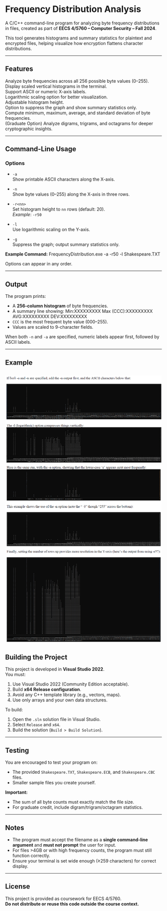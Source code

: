 # Frequency Distribution Analysis

A C/C++ command-line program for analyzing byte frequency distributions in files, created as part of **EECS 4/5760 – Computer Security – Fall 2024**.

This tool generates histograms and summary statistics for plaintext and encrypted files, helping visualize how encryption flattens character distributions.

---

## Features

Analyze byte frequencies across all 256 possible byte values (0–255).  
Display scaled vertical histograms in the terminal.  
Support ASCII or numeric X-axis labels.  
Logarithmic scaling option for better visualization.  
Adjustable histogram height.  
Option to suppress the graph and show summary statistics only.  
Compute minimum, maximum, average, and standard deviation of byte frequencies.  
(Graduate Option) Analyze digrams, trigrams, and octagrams for deeper cryptographic insights.

---

## Command-Line Usage


### Options

- `-a`  
  Show printable ASCII characters along the X-axis.

- `-n`  
  Show byte values (0–255) along the X-axis in three rows.

- `-r<nn>`  
  Set histogram height to `nn` rows (default: 20).  
  *Example*: `-r50`

- `-l`  
  Use logarithmic scaling on the Y-axis.

- `-g`  
  Suppress the graph; output summary statistics only.
  
**Example Command:**
FrequencyDistribution.exe -a -r50 -l Shakespeare.TXT

Options can appear in any order.

---

## Output

The program prints:
- A **256-column histogram** of byte frequencies.
- A summary line showing: Min:XXXXXXXXX Max (CCC):XXXXXXXXX AVG:XXXXXXXXX DEV:XXXXXXXXX
- `CCC` is the most frequent byte value (000–255).
- Values are scaled to 9-character fields.

When both `-n` and `-a` are specified, numeric labels appear first, followed by ASCII labels.

---

## Example
![](https://github.com/SakshiD16/Frequency-Analysis-in-Cryptography/blob/main/docs/Screenshot%202025-06-28%20133734.png)
![](https://github.com/SakshiD16/Frequency-Analysis-in-Cryptography/blob/main/docs/Screenshot%202025-06-28%20133710.png)
![](https://github.com/SakshiD16/Frequency-Analysis-in-Cryptography/blob/main/final.png)
---

## Building the Project

This project is developed in **Visual Studio 2022**.  
You must:

1. Use Visual Studio 2022 (Community Edition acceptable).
2. Build **x64 Release configuration**.
3. Avoid any C++ template library (e.g., vectors, maps).
4. Use only arrays and your own data structures.

To build:

1. Open the `.sln` solution file in Visual Studio.
2. Select `Release` and `x64`.
3. Build the solution (`Build > Build Solution`).

---

## Testing

You are encouraged to test your program on:
- The provided `Shakespeare.TXT`, `Shakespeare.ECB`, and `Shakespeare.CBC` files.
- Smaller sample files you create yourself.

**Important:**
- The sum of all byte counts must exactly match the file size.
- For graduate credit, include digram/trigram/octagram statistics.

---

## Notes

- The program must accept the filename as a **single command-line argument** and **must not prompt** the user for input.
- For files >4GB or with high frequency counts, the program must still function correctly.
- Ensure your terminal is set wide enough (≥259 characters) for correct display.

---

## License

This project is provided as coursework for EECS 4/5760.  
**Do not distribute or reuse this code outside the course context.**



